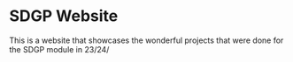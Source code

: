 # SDGP Website

This is a website that showcases the wonderful projects that were done for the SDGP module in 23/24/
